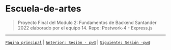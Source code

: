 # Escuela-de-artes

>Proyecto Final del Modulo 2: Fundamentos de Backend Santander 2022 elaborado por el equipo 14.
Repo: Postwork-4 - Express.js


-------
[`Página principal`](../Readme.md) | [`Anterior: Sesión - pw3`](../pw3/README.md) | [`Siguiente: Sesión -pw4`](../pw5/README.md)